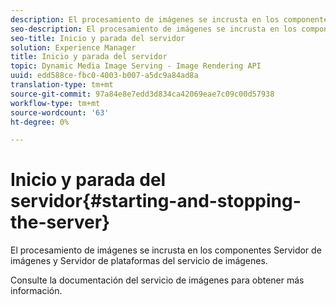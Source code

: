 ```yaml
---
description: El procesamiento de imágenes se incrusta en los componentes Servidor de imágenes y Servidor de plataformas del servicio de imágenes.
seo-description: El procesamiento de imágenes se incrusta en los componentes Servidor de imágenes y Servidor de plataformas del servicio de imágenes.
seo-title: Inicio y parada del servidor
solution: Experience Manager
title: Inicio y parada del servidor
topic: Dynamic Media Image Serving - Image Rendering API
uuid: edd588ce-fbc0-4003-b007-a5dc9a84ad8a
translation-type: tm+mt
source-git-commit: 97a84e8e7edd3d834ca42069eae7c09c00d57938
workflow-type: tm+mt
source-wordcount: '63'
ht-degree: 0%

---
```



# Inicio y parada del servidor{#starting-and-stopping-the-server}

El procesamiento de imágenes se incrusta en los componentes Servidor de imágenes y Servidor de plataformas del servicio de imágenes.

Consulte la documentación del servicio de imágenes para obtener más información.
